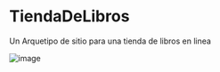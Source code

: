 # TiendaDeLibros
Un Arquetipo de sitio para una tienda de libros en linea

![image](https://github.com/LuisRosado/TiendaDeLibros/assets/140114139/5fad46ee-db30-4cfc-841f-56b6e1153bbe)

